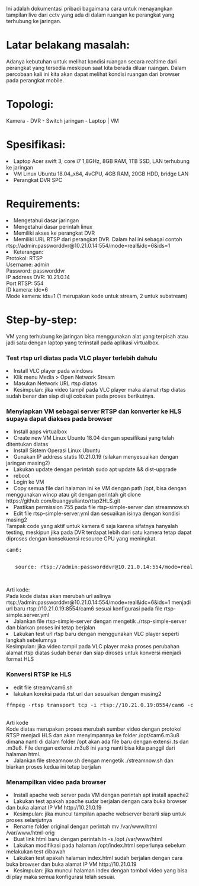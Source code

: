 Ini adalah dokumentasi pribadi bagaimana cara untuk menayangkan tampilan live dari cctv yang ada di dalam ruangan ke perangkat yang terhubung ke jaringan.

Latar belakang masalah:
==
Adanya kebutuhan untuk melihat kondisi ruangan secara realtime dari perangkat yang tersedia meskipun saat kita berada diluar ruangan. Dalam percobaan kali ini kita akan dapat melihat kondisi ruangan dari browser pada perangkat mobile.

Topologi:
==
<text>Kamera - DVR - Switch jaringan - Laptop
                            |
                           VM
  
Spesifikasi:
==
<li>Laptop Acer swift 3, core i7 1,8GHz, 8GB RAM, 1TB SSD, LAN terhubung ke jaringan
<li>VM Linux Ubuntu 18.04_x64, 4vCPU, 4GB RAM, 20GB HDD, bridge LAN
<li>Perangkat DVR SPC

Requirements:
==
<li>Mengetahui dasar jaringan
<li>Mengetahui dasar perintah linux
<li>Memiliki akses ke perangkat DVR
<li>Memiliki URL RTSP dari perangkat DVR. Dalam hal ini sebagai contoh rtsp://admin:passworddvr@10.21.0.14:554/mode=real&idc=6&ids=1
<li>Keterangan:
  <br>Protokol: RTSP
  <br>Username: admin
  <br>Password: passworddvr
  <br>IP address DVR: 10.21.0.14
  <br>Port RTSP: 554
  <br>ID kamera: idc=6
  <br>Mode kamera: ids=1 (1 merupakan kode untuk stream, 2 untuk substream)

Step-by-step:
==
VM yang terhubung ke jaringan bisa menggunakan alat yang terpisah atau jadi satu dengan laptop yang terinstall pada aplikasi virtualbox.
  <h3>Test rtsp url diatas pada VLC player terlebih dahulu</h3>
  <li>Install VLC player pada windows
  <li>Klik menu Media > Open Network Stream
  <li>Masukan Network URL rtsp diatas
  <li>Kesimpulan: jika video tampil pada VLC player maka alamat rtsp diatas sudah benar dan siap di uji cobakan pada proses berikutnya.
  <br><img src="https://i.ibb.co/T4VM0px/1.png" alt="" style="max-width:100%"</img>
<h3>Menyiapkan VM sebagai server RTSP dan konverter ke HLS supaya dapat diakses pada browser</h3>
<li>Install apps virtualbox
<li>Create new VM Linux Ubuntu 18.04 dengan spesifikasi yang telah ditentukan diatas
<li>Install Sistem Operasi Linux Ubuntu
<li>Gunakan IP address statis 10.21.0.19 (silakan menyesuaikan dengan jaringan masing2)
<li>Lakukan update dengan perintah sudo apt update && dist-upgrade
<li>reboot
<li>Login ke VM
<li>Copy semua file dari halaman ini ke VM dengan path /opt, bisa dengan menggunakan wincp atau git dengan perintah git clone https://github.com/buangyulianto/rtsp2HLS.git
<li>Pastikan permission 755 pada file rtsp-simple-server dan streamnow.sh
<li>Edit file rtsp-simple-server.yml dan sesuaikan isinya dengan kondisi masing2
<br>Tampak code yang aktif untuk kamera 6 saja karena sifatnya hanyalah testing, meskipun jika pada DVR terdapat lebih dari satu kamera tetap dapat diproses dengan konsekuensi resource CPU yang meningkat.</br>
<pre>cam6:
  <ul>source: rtsp://admin:passworddvr@10.21.0.14:554/mode=real&idc=6&ids=1</pre></ul>
<br>Arti kode:
  <br>Pada kode diatas akan merubah url aslinya rtsp://admin:passworddvr@10.21.0.14:554/mode=real&idc=6&ids=1 menjadi url baru rtsp://10.21.0.19:8554/cam6 sesuai konfigurasi pada file rtsp-simple.server.yml
<li>Jalankan file rtsp-simple-server dengan mengetik ./rtsp-simple-server dan biarkan proses ini tetap berjalan
<li>Lakukan test url rtsp baru dengan menggunakan VLC player seperti langkah sebelumnya
<br>Kesimpulan: jika video tampil pada VLC player maka proses perubahan alamat rtsp diatas sudah benar dan siap diroses untuk konversi menjadi format HLS
  <h3>Konversi RTSP ke HLS</h3>
  <li>edit file stream/cam6.sh
  <li>lakukan koreksi pada rtst url dan sesuaikan dengan masing2
  <br><pre>ffmpeg -rtsp_transport tcp -i rtsp://10.21.0.19:8554/cam6 -c:v libx264 -preset ultrafast -pix_fmt yuv420p -tune zerolatency -b:v 900k -max_muxing_queue_size 1024 -maxrate 750k -bufsize 3000k -f hls -hls_time 1 -segment_time 5 -hls_list_size 3 -hls_flags delete_segments -hls_allow_cache 0 /opt/cam6.m3u8</pre>
<br>Arti kode
    <br>Kode diatas merupakan proses merubah sumber video dengan protokol RTSP menjadi HLS dan akan menyimpannya ke folder /opt/cam6.m3u8 dimana nanti di dalam folder /opt akan ada file baru dengan extensi .ts dan .m3u8. File dengan extensi .m3u8 ini yang nanti bisa kita panggil dari halaman html.
  <li>Jalankan file streamnow.sh dengan mengetik ./streamnow.sh dan biarkan proses kedua ini tetap berjalan
    <h3>Menampilkan video pada browser</h3>
    <li>Install apache web server pada VM dengan perintah apt install apache2
    <li>Lakukan test apakah apache sudar berjalan dengan cara buka browser dan buka alamat IP VM http://10.21.0.19
    <li>Kesimpulan: jika muncul tampilan apache webserver berarti siap untuk proses selanjutnya
    <li>Rename folder original dengan perintah mv /var/www/html /var/www/html-orig
    <li>Buat link html baru dengan perintah ln -s /opt /var/www/html
    <li>Lakukan modifikasi pada halaman /opt/index.html seperlunya sebelum melakukan test dibawah
    <li>Lakukan test apakah halaman index.html sudah berjalan dengan cara buka browser dan buka alamat IP VM http://10.21.0.19
    <li>Kesimpulan: jika muncul halaman index dengan tombol video yang bisa di play maka semua konfigurasi telah sesuai.
